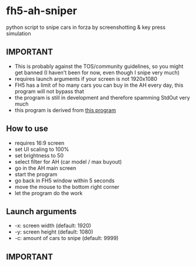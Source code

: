 # fh5-ah-sniper
python script to snipe cars in forza by screenshotting &amp; key press simulation

## IMPORTANT
* This is probably against the TOS/community guidelines, so you might get banned (I haven't been for now, even though I snipe very much)
* requires launch arguments if your screen is not 1920x1080
* FH5 has a limit of ho many cars you can buy in the AH every day, this program will not bypass that
* the program is still in development and therefore spamming StdOut very much
* this program is derived from [this program](https://github.com/Scruffydrew/Forza-Horizon-5-Auction-House-Sniper)

## How to use
* requires 16:9 screen
* set UI scaling to 100%
* set brightness to 50
* select filter for AH (car model / max buyout) 
* go in the AH main screen
* start the program
* go back in FH5 window within 5 seconds
* move the mouse to the bottom right corner
* let the program do the work

## Launch arguments
* -x: screen width (default: 1920)
* -y: screen height (default: 1080)
* -c: amount of cars to snipe (default: 9999)

## IMPORTANT
